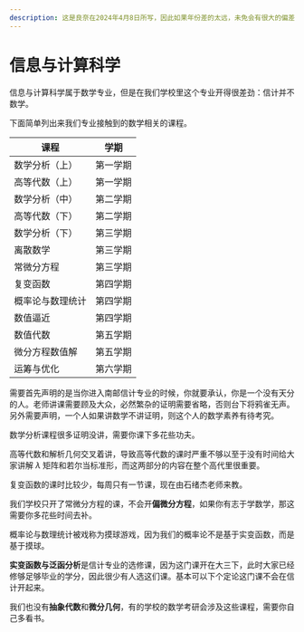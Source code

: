 ```yaml
---
description: 这是良奈在2024年4月8日所写，因此如果年份差的太远，未免会有很大的偏差，谨慎参考。
---
```


# 信息与计算科学

信息与计算科学属于数学专业，但是在我们学校里这个专业开得很差劲：信计并不数学。

下面简单列出来我们专业接触到的数学相关的课程。

| 课程       | 学期   |
| -------- | ---- |
| 数学分析（上）  | 第一学期 |
| 高等代数（上）  | 第一学期 |
| 数学分析（中）  | 第二学期 |
| 高等代数（下）  | 第二学期 |
| 数学分析（下）  | 第三学期 |
| 离散数学     | 第三学期 |
| 常微分方程    | 第三学期 |
| 复变函数     | 第四学期 |
| 概率论与数理统计 | 第四学期 |
| 数值逼近     | 第四学期 |
| 数值代数     | 第五学期 |
| 微分方程数值解  | 第五学期 |
| 运筹与优化    | 第六学期 |

需要首先声明的是当你进入南邮信计专业的时候，你就要承认，你是一个没有天分的人。老师讲课需要顾及大众，必然繁杂的证明需要省略，否则台下将鸦雀无声。另外需要声明，一个人如果讲数学不讲证明，则这个人的数学素养有待考究。

数学分析课程很多证明没讲，需要你课下多花些功夫。

高等代数和解析几何交叉着讲，导致高等代数的课时严重不够以至于没有时间给大家讲解 $\lambda$ 矩阵和若尔当标准形，而这两部分的内容在整个高代里很重要。

复变函数的课时比较少，每周只有一节课，现在由石绪杰老师来教。

我们学校只开了常微分方程的课，不会开**偏微分方程**，如果你有志于学数学，那这需要你多花些时间去补。

概率论与数理统计被戏称为摸球游戏，因为我们的概率论不是基于实变函数，而是基于摸球。

**实变函数与泛函分析**是信计专业的选修课，因为这门课开在大三下，此时大家已经修够足够毕业的学分，因此很少有人选这们课。基本可以下个定论这门课不会在信计开起来。

我们也没有**抽象代数**和**微分几何**，有的学校的数学考研会涉及这些课程，需要你自己多看书。
